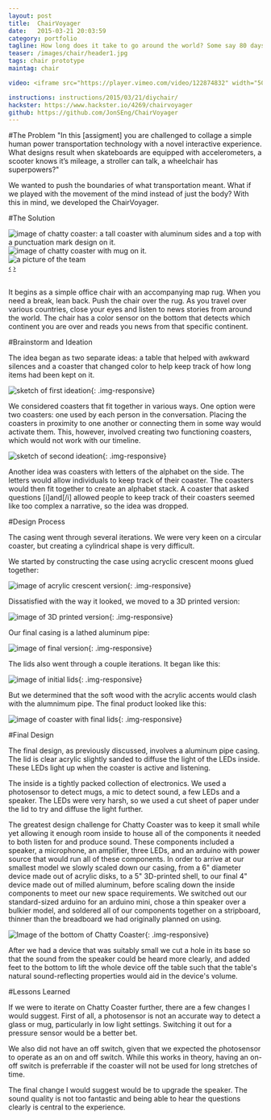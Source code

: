 ```yaml
---
layout: post
title:  ChairVoyager
date:   2015-03-21 20:03:59
category: portfolio
tagline: How long does it take to go around the world? Some say 80 days. We think 8 minutes.
teaser: /images/chair/header1.jpg
tags: chair prototype
maintag: chair

video: <iframe src="https://player.vimeo.com/video/122874832" width="500" height="281" frameborder="0" webkitallowfullscreen mozallowfullscreen allowfullscreen></iframe> <p><a href="https://vimeo.com/122874832">ChairVoyager</a> from <a href="https://vimeo.com/user21029084">Jonathan Eng</a> on <a href="https://vimeo.com">Vimeo</a>.</p>

instructions: instructions/2015/03/21/diychair/
hackster: https://www.hackster.io/4269/chairvoyager
github: https://github.com/JonSEng/ChairVoyager
---
```

#The Problem
"In this [assigment] you are challenged to
collage a simple human power transportation technology with a novel interactive experience.
What designs result when skateboards are equipped with accelerometers, a scooter knows it’s
mileage, a stroller can talk, a wheelchair has superpowers?"

We wanted to push the boundaries of what transportation meant. What if we played with the movement of the mind instead of just the body? With this in mind, we developed the ChairVoyager.

#The Solution
<div id="finalProductCarousel" class="carousel slide">
  <!-- Carousel items -->
  <div class="carousel-inner">
    <div class="active item"><img src="/images/coaster/header1.jpg" class=".img-responsive" alt="image of chatty coaster: a tall coaster with aluminum sides and a top with a punctuation mark design on it."></div>
    <div class="item"><img src="/images/coaster/header2.jpg" class=".img-responsive" alt="image of chatty coaster with mug on it."></div>
    <div class="item"><img src="/images/coaster/team1.jpg" class=".img-responsive" alt="a picture of the team"></div>
  </div>
  <!-- Carousel nav -->  
  <a class="carousel-control left" href="#finalProductCarousel" data-slide="prev">‹</a>
  <a class="carousel-control right" href="#finalProductCarousel" data-slide="next">›</a>
</div>
<br/>

It begins as a simple office chair with an accompanying map rug. When you need a break, lean back. Push the chair over the rug. As you travel over various countries, close your eyes and listen to news stories from around the world. The chair has a color sensor on the bottom that detects which continent you are over and reads you news from that specific continent.

#Brainstorm and Ideation

The idea began as two separate ideas: a table that helped with awkward silences and a coaster that changed color to help keep track of how long items had been kept on it.

![sketch of first ideation](/images/coaster/ideation1.jpg){: .img-responsive}

We considered coasters that fit together in various ways. One option were two coasters: one used by each person in the conversation. Placing the coasters in proximity to one another or connecting them in some way would activate them. This, however, involved creating two functioning coasters, which would not work with our timeline.

![sketch of second ideation](/images/coaster/ideation2.jpg){: .img-responsive}

Another idea was coasters with letters of the alphabet on the side. The letters would allow individuals to keep track of their coaster. The coasters would then fit together to create an alphabet stack. A coaster that asked questions [i]and[/i] allowed people to keep track of their coasters seemed like too complex a narrative, so the idea was dropped.

#Design Process

The casing went through several iterations. We were very keen on a circular coaster, but creating a cylindrical shape is very difficult.

We started by constructing the case using acryclic crescent moons glued together:

![image of acrylic crescent version](/images/coaster/process1.jpg){: .img-responsive}

Dissatisfied with the way it looked, we moved to a 3D printed version:

![image of 3D printed version](/images/coaster/process3.jpg){: .img-responsive}

Our final casing is a lathed aluminum pipe:

![image of final version](/images/coaster/process5.jpg){: .img-responsive}

The lids also went through a couple iterations. It began like this:

![image of initial lids](/images/coaster/coastertest2.jpg){: .img-responsive}

But we determined that the soft wood with the acrylic accents would clash with the alumnimum pipe. The final product looked like this:

![image of coaster with final lids](/images/coaster/header1.jpg){: .img-responsive}

#Final Design

The final design, as previously discussed, involves a aluminum pipe casing. The lid is clear acrylic slightly sanded to diffuse the light of the LEDs inside. These LEDs light up when the coaster is active and listening.

The inside is a tightly packed collection of electronics. We used a photosensor to detect mugs, a mic to detect sound, a few LEDs and a speaker. The LEDs were very harsh, so we used a cut sheet of paper under the lid to try and diffuse the light further.

The greatest design challenge for Chatty Coaster was to keep it small while yet allowing it enough room inside to house all of the components it needed to both listen for and produce sound. These components included a speaker, a microphone, an amplifier, three LEDs, and an arduino with power source that would run all of these components. In order to arrive at our smallest model we slowly scaled down our casing, from a 6" diameter device made out of acrylic disks, to a 5" 3D-printed shell, to our final 4" device made out of milled aluminum, before scaling down the inside components to meet our new space requirements. We switched out our standard-sized arduino for an arduino mini, chose a thin speaker over a bulkier model, and soldered all of our components together on a stripboard, thinner than the breadboard we had originally planned on using.

![Image of the bottom of Chatty Coaster](/images/coaster/finalcasing2.jpg){: .img-responsive}

After we had a device that was suitably small we cut a hole in its base so that the sound from the speaker could be heard more clearly, and added feet to the bottom to lift the whole device off the table such that the table's natural sound-reflecting properties would aid in the device's volume.

#Lessons Learned

If we were to iterate on Chatty Coaster further, there are a few changes I would suggest. First of all, a photosensor is not an accurate way to detect a glass or mug, particularly in low light settings. Switching it out for a pressure sensor would be a better bet.

We also did not have an off switch, given that we expected the photosensor to operate as an on and off switch. While this works in theory, having an on-off switch is preferrable if the coaster will not be used for long stretches of time.

The final change I would suggest would be to upgrade the speaker. The sound quality is not too fantastic and being able to hear the questions clearly is central to the experience.

